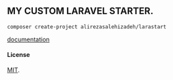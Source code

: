 
## MY CUSTOM LARAVEL STARTER.

```
composer create-project alirezasalehizadeh/larastart

```

[documentation](https://laravel.com/docs) 


#### License

[MIT](https://opensource.org/licenses/MIT).
